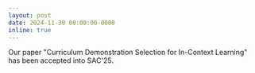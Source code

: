 ```yaml
---
layout: post
date: 2024-11-30 00:00:00-0000
inline: true
---
```


Our paper "Curriculum Demonstration Selection for In-Context Learning" has been accepted into SAC'25.
